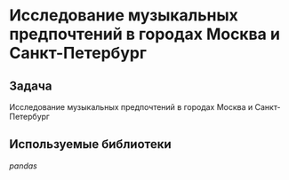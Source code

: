 # Исследование музыкальных предпочтений в городах Москва и Санкт-Петербург

## Задача
Исследование музыкальных предпочтений в городах Москва и Санкт-Петербург

## Используемые библиотеки
_pandas_
